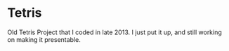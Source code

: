 # Tetris
Old Tetris Project that I coded in late 2013. I just put it up, and still working on making it presentable.

